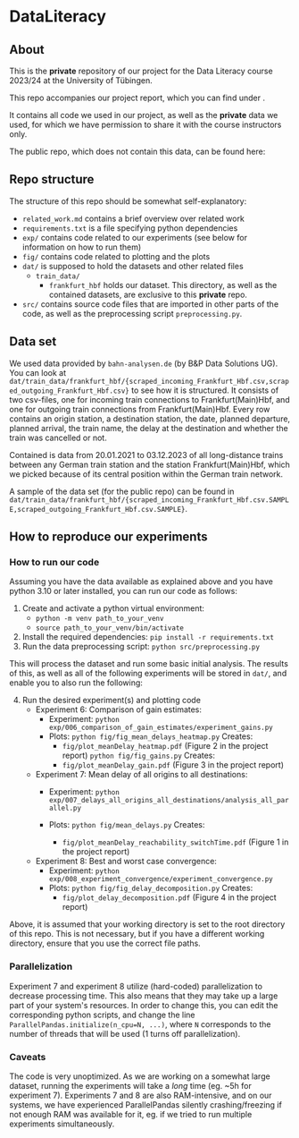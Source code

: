 # DataLiteracy <!-- TODO replace with paper title-->

## About

This is the **private** repository of our project for the
Data Literacy course 2023/24 at the University of Tübingen.

This repo accompanies our project report,
which you can find under <!-- TODO link paper or say where it is in the repo-->.

It contains all code we used in our project,
as well as the **private** data we used,
for which we have permission to share it with
the course instructors only.

The public repo, which does not contain this data,
can be found here: <!-- TODO link other repo-->

## Repo structure

The structure of this repo should be somewhat self-explanatory:
- `related_work.md` contains a brief overview over related work
- `requirements.txt` is a file specifying python dependencies
- `exp/` contains code related to our experiments (see below for
    information on how to run them)
- `fig/` contains code related to plotting and the plots
- `dat/` is supposed to hold the datasets and other related files
    - `train_data/`
        - `frankfurt_hbf` holds our dataset. This directory,
            as well as the contained datasets, are exclusive to this
            **private** repo.
- `src/` contains source code files that are imported in other
    parts of the code, as well as the preprocessing script
    `preprocessing.py`.

## Data set

We used data provided by `bahn-analysen.de` (by B&P Data Solutions UG).
You can look at
`dat/train_data/frankfurt_hbf/{scraped_incoming_Frankfurt_Hbf.csv,scraped_outgoing_Frankfurt_Hbf.csv}`
to see how it is structured.
It consists of two csv-files, one for incoming train connections to
Frankfurt(Main)Hbf, and one for outgoing train connections from
Frankfurt(Main)Hbf.
Every row contains an origin station, a destination station, the date, planned
departure, planned arrival, the train name, the delay at the destination and
whether the train was cancelled or not.

Contained is data from 20.01.2021 to 03.12.2023
of all long-distance trains between any
German train station and the station Frankfurt(Main)Hbf,
which we picked because of its central position within the German train network.

A sample of the data set (for the public repo) can be found in
`dat/train_data/frankfurt_hbf/{scraped_incoming_Frankfurt_Hbf.csv.SAMPLE,scraped_outgoing_Frankfurt_Hbf.csv.SAMPLE}`.

## How to reproduce our experiments

### How to run our code

Assuming you have the data available as explained above
and you have python 3.10 or later installed,
you can run our code as follows:

1. Create and activate a python virtual environment:
    - `python -m venv path_to_your_venv`
    - `source path_to_your_venv/bin/activate`
2. Install the required dependencies:
    `pip install -r requirements.txt`
3. Run the data preprocessing script:
    `python src/preprocessing.py`

This will process the dataset and run some basic initial analysis.
The results of this, as well as all of the following experiments
will be stored in `dat/`, and enable you to also run the following:

4. Run the desired experiment(s) and plotting code
    - Experiment 6: Comparison of gain estimates:
        - Experiment:
            `python exp/006_comparison_of_gain_estimates/experiment_gains.py`
        - Plots:
            `python fig/fig_mean_delays_heatmap.py` Creates:
            - `fig/plot_meanDelay_heatmap.pdf` (Figure 2 in the project report)
            `python fig/fig_gains.py` Creates: <!-- TODO no clue if this is
            correct-->
            - `fig/plot_meanDelay_gain.pdf` (Figure 3 in the project report)
            <!-- TODO replace with appropriate file, ensure this is correct-->
    - Experiment 7: Mean delay of all origins to all destinations:
        - Experiment:
            `python exp/007_delays_all_origins_all_destinations/analysis_all_parallel.py`
        - Plots:
            `python fig/mean_delays.py` Creates: <!-- TODO no clue if this is
            correct-->
            - `fig/plot_meanDelay_reachability_switchTime.pdf`
                (Figure 1 in the project report)
            
            <!-- TODO replace with appropriate files, ensure this is correct-->
    - Experiment 8: Best and worst case convergence:
        - Experiment:
            `python exp/008_experiment_convergence/experiment_convergence.py`
        - Plots:
            `python fig/fig_delay_decomposition.py` Creates: <!-- TODO no clue if this is
                correct-->
            - `fig/plot_delay_decomposition.pdf` (Figure 4 in the project report)
            <!-- TODO replace with appropriate files, ensure this is correct-->

Above, it is assumed that your working
directory is set to the root directory of this repo.
This is not necessary, but if you have a different working
directory, ensure that you use the correct file paths.

### Parallelization

Experiment 7 and experiment 8 utilize (hard-coded) parallelization to decrease
processing time. This also means that they may take up a large part of your
system's resources. In order to change this, you can edit the corresponding
python scripts, and change the line
`ParallelPandas.initialize(n_cpu=N, ...)`, where `N` corresponds to the
number of threads that will be used (1 turns off parallelization).

### Caveats

The code is very unoptimized. As we are working on a somewhat large dataset,
running the experiments will take a *long* time (eg. ~5h for experiment 7).
Experiments 7 and 8 are also RAM-intensive, and on our systems,
we have experienced ParallelPandas silently crashing/freezing if not enough RAM
was available for it, eg. if we tried to run multiple experiments
simultaneously.
